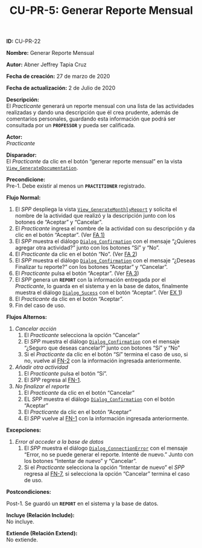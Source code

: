 ﻿---
layout: page
title: "CU-PR-5: Generar Reporte Mensual"
permalink: /design-specification/uc-descriptions/practitioner/cu-pr-5/
hide_hero: true
---

**ID:** CU-PR-22

**Nombre:** Generar Reporte Mensual

**Autor:** Abner Jeffrey Tapia Cruz

**Fecha de creación:** 27 de marzo de 2020

**Fecha de actualización:** 2 de Julio de 2020

**Descripción:**  
El *Practicante* generará un reporte mensual con una lista de las actividades realizadas y dando una descripción que él crea prudente, además de comentarios personales, guardando esta información que podrá ser consultada por un **`PROFESSOR`** y pueda ser calificada.

**Actor:**  
*Practicante*

**Disparador:**  
El *Practicante* da clic en el botón “generar reporte mensual” en la vista [`View_GenerateDocumentation`][VGDN].

**Precondicione:**  
Pre-1. Debe existir al menos un **`PRACTITIONER`** registrado.

**Flujo Normal:**  
  1. <a id="FN1"><i></i></a>El *SPP* despliega la vista [`View_GenerateMonthlyReport`][VGMR] y solicita el nombre de la actividad que realizó y la descripción junto con los botones de “Aceptar” y “Cancelar”.
  2. <a id="FN2"><i></i></a>El *Practicante* ingresa el nombre de la actividad con su descripción y da clic en el botón “Aceptar”. (Ver <a href="#FA1">FA 1)</a>
  3. El *SPP* muestra el diálogo [`Dialog_Confirmation`][DLCO] con el mensaje “¿Quieres agregar otra actividad?” junto con los botones “Sí” y “No”.
  4. El *Practicante* da clic en el botón “No”. (Ver <a href="#FA2">FA 2</a>)
  5. El *SPP* muestra el diálogo [`Dialog_Confirmation`][DLCO] con el mensaje “¿Deseas Finalizar tu reporte?” con los botones “Aceptar” y “Cancelar”.
  6. El *Practicante* pulsa el botón “Aceptar”. (Ver <a href="#FA3">FA 3</a>)
  7. <a id="FN7"><i></i></a>El *SPP* genera un **`REPORT`** con la información entregada por el *Practicante*, lo guarda en el sistema y en la base de datos, finalmente muestra el diálogo [`Dialog_Sucess`][DLSU] con el botón “Aceptar”. (Ver <a href="#EX1">EX 1</a>)
  8. El *Practicante* da clic en el botón “Aceptar”.
  9. Fin del caso de uso.

**Flujos Alternos:**  
  1. <a id="FA1"><i></i></a>*Cancelar acción*
     1. El *Practicante* selecciona la opción “Cancelar”
     2. El *SPP* muestra el diálogo [`Dialog_Confirmation`][DLCO] con el mensaje “¿Seguro que deseas cancelar?” junto con botones “Sí” y “No”
     3. Si el *Practicante* da clic en el botón “Sí” termina el caso de uso, si no, vuelve al <a href="#FN2">FN-2</a> con la información ingresada anteriormente.
  2. <a id="FA2"><i></i></a>*Añadir otra actividad*
     1. El *Practicante* pulsa el botón “Sí”.
     2. El *SPP* regresa al <a href="#FN1">FN-1</a>.
  3. <a id="FA3"><i></i></a>*No finalizar el reporte*
     1. El *Practicante* da clic en el botón “Cancelar”
     2. EL *SPP* muestra el diálogo [`Dialog_Confirmation`][DLCO] con el botón “Aceptar”
     3.  El *Practicante* da clic en el botón “Aceptar”
     4.  El *SPP* vuelve al <a href="#FN1">FN-1</a> con la información ingresada anteriormente.

**Excepciones:**  

1. <a id="EX1"><i></i></a>*Error al acceder a la base de datos*
	1. El *SPP* muestra el diálogo [`Dialog_ConnectionError`][DLCE] con el mensaje “Error, no se puede generar el reporte. Intenté de nuevo.” Junto con los botones “Intentar de nuevo” y “Cancelar”.
	2. Si el *Practicante* selecciona la opción “Intentar de nuevo” el *SPP* regresa al <a href="#FN7">FN-7</a>, si selecciona la opción “Cancelar” termina el caso de uso.

**Postcondiciones:**  

Post-1. Se guardó un **`REPORT`** en el sistema y la base de datos.

**Incluye (Relación Include):**  
No incluye.

**Extiende (Relación Extend):**  
No extiende.

[VGDN]: https://raw.githubusercontent.com/Phalord/PracticasProfesionales/gh-pages/assets/imgs/prototypes/practitioner/View_GenerateDocumentation.png "`View_GenerateDocumentation` Prototype"
[VGMR]: https://raw.githubusercontent.com/Phalord/PracticasProfesionales/gh-pages/assets/imgs/prototypes/practitioner/View_GeneratePartialReport.png "`View_GeneratePartialReport` Prototype"
[DLSU]: https://raw.githubusercontent.com/Phalord/PracticasProfesionales/gh-pages/assets/imgs/prototypes/generals/Dialog_Success.png "`Dialog_Success` Prototype"
[DLCO]: https://raw.githubusercontent.com/Phalord/PracticasProfesionales/gh-pages/assets/imgs/prototypes/generals/Dialog_Confirmation.png "`Dialog_Confirmation` Prototype"
[DLCE]: https://raw.githubusercontent.com/Phalord/PracticasProfesionales/gh-pages/assets/imgs/prototypes/generals/Dialog_ConnectionError.png "`Dialog_ConnectionError` Prototype"